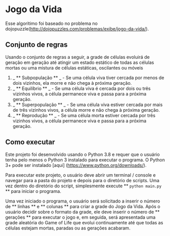 # Jogo da Vida
Esse algoritimo foi baseado no problema no dojopuzzle(http://dojopuzzles.com/problemas/exibe/jogo-da-vida/).

## Conjunto de regras

Usando o conjunto de regras a seguir, a grade de células evoluirá de geração em geração até atingir um estado estático de todas as células mortas ou uma mistura de células estáticas, oscilantes ou móveis

1. _ ** Subpopulação ** _ - Se uma célula viva tiver cercada por menos de dois vizinhos, ela morre e não chega à próxima geração.
2. _ ** Equilíbrio ** _ - Se uma célula viva é cercada por dois ou três vizinhos vivos, a célula permanece viva e passa para a próxima geração.
3. _ ** Superpopulação ** _ - Se uma célula viva estiver cercada por mais de três vizinhos vivos, a célula morre e não chega à próxima geração.
4. _ ** Reprodução ** _ - Se uma célula morta estiver cercada por três vizinhos vivos, a célula permanece viva e passa para a próxima geração.

## Como executar

Este projeto foi desenvolvido usando o Python 3.8 e requer que o usuário tenha pelo menos o Python 3 instalado para executar o programa. O Python 3+ pode ser instalado [aqui] (https://www.python.org/downloads/).

Para executar este projeto, o usuário deve abrir um terminal / console e navegar para a pasta do projeto e depois para o diretório de scripts. Uma vez dentro do diretório do script, simplesmente execute ** `python main.py` ** para iniciar o programa.

Uma vez iniciado o programa, o usuário será solicitado a inserir o número de ** linhas ** e ** colunas ** para criar a grade do Jogo da Vida. Após o usuário decidir sobre o formato da grade, ele deve inserir o número de ** gerações ** para executar o jogo e, em seguida, será apresentada uma grade aleatória do Game of Life que evolui continuamente até que todas as células estejam mortas, paradas ou as gerações acabaram.